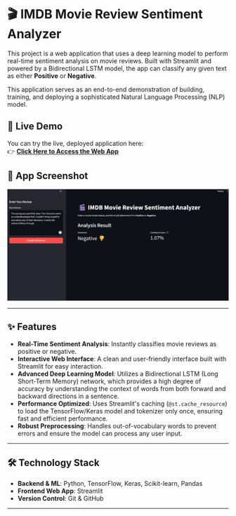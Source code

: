 # 🎬 IMDB Movie Review Sentiment Analyzer

This project is a web application that uses a deep learning model to perform real-time sentiment analysis on movie reviews. Built with Streamlit and powered by a Bidirectional LSTM model, the app can classify any given text as either **Positive** or **Negative**.

This application serves as an end-to-end demonstration of building, training, and deploying a sophisticated Natural Language Processing (NLP) model.

## 🚀 Live Demo

You can try the live, deployed application here:  
👉 **[Click Here to Access the Web App](https://pixelbyteee-imdb-movie-review-sentiment-analyzer-main-5yphgz.streamlit.app/)**

## 📸 App Screenshot

![alt text](<Screenshot 2025-09-04 002137.png>)

---

## ✨ Features

* **Real-Time Sentiment Analysis**: Instantly classifies movie reviews as positive or negative.
* **Interactive Web Interface**: A clean and user-friendly interface built with Streamlit for easy interaction.
* **Advanced Deep Learning Model**: Utilizes a Bidirectional LSTM (Long Short-Term Memory) network, which provides a high degree of accuracy by understanding the context of words from both forward and backward directions in a sentence.
* **Performance Optimized**: Uses Streamlit's caching (`@st.cache_resource`) to load the TensorFlow/Keras model and tokenizer only once, ensuring fast and efficient performance.
* **Robust Preprocessing**: Handles out-of-vocabulary words to prevent errors and ensure the model can process any user input.

---

## 🛠️ Technology Stack

* **Backend & ML**: Python, TensorFlow, Keras, Scikit-learn, Pandas
* **Frontend Web App**: Streamlit
* **Version Control**: Git & GitHub

---

